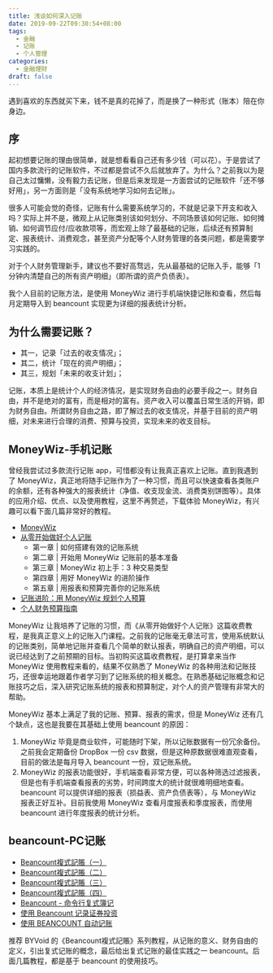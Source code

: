```yaml
---
title: 浅谈如何深入记账
date: 2019-09-22T09:30:54+08:00
tags:
  - 金融
  - 记账
  - 个人管理
categories:
  - 金融理财
draft: false
---
```

遇到喜欢的东西就买下来，钱不是真的花掉了，而是换了一种形式（账本）陪在你身边。
<!--more-->
 
## 序
起初想要记账的理由很简单，就是想看看自己还有多少钱（可以花）。于是尝试了国内多款流行的记账软件，不过都是尝试不久后就放弃了。为什么？之前我以为是自己太过慵懒，没有毅力去记账，但是后来发现是一方面尝试的记账软件「还不够好用」，另一方面则是「没有系统地学习如何去记账」。

很多人可能会觉的奇怪，记账有什么需要系统学习的，不就是记录下开支和收入吗？实际上并不是，微观上从记账类别该如何划分、不同场景该如何记账、如何摊销、如何调节应付/应收款项等，而宏观上除了最基础的记账，后续还有预算制定、报表统计、消费观念，甚至资产分配等个人财务管理的各类问题，都是需要学习实践的。

对于个人财务管理新手，建议也不要好高骛远，先从最基础的记账入手，能够「1分钟内清楚自己的所有资产明细」（即所谓的资产负债表）。

我个人目前的记账方法，是使用 MoneyWiz 进行手机端快捷记账和查看，然后每月定期导入到 beancount 实现更为详细的报表统计分析。

## 为什么需要记账？

* 其一，记录「过去的收支情况」；
* 其二，统计「现在的资产明细」；
* 其三，规划「未来的收支计划」；

记账，本质上是统计个人的经济情况，是实现财务自由的必要手段之一。财务自由，并不是绝对的富有，而是相对的富有。资产收入可以覆盖日常生活的开销，即为财务自由。所谓财务自由之路，即了解过去的收支情况，并基于目前的资产明细，对未来进行合理的消费、预算与投资，实现未来的收支目标。

## MoneyWiz-手机记账
曾经我尝试过多款流行记账 app，可惜都没有让我真正喜欢上记账。直到我遇到了 MoneyWiz，真正地将随手记账作为了一种习惯，而且可以快速查看各类账户的余额，还有各种强大的报表统计（净值、收支现金流、消费类别饼图等）。具体的应用介绍、优点、以及使用教程，这里不再赘述，下载体验 MoneyWiz，有兴趣可以看下面几篇非常好的教程。

* [MoneyWiz](https://wiz.money/)
* [从零开始做好个人记账](https://sspai.com/series/3)
	* 第一章 | 如何搭建有效的记账系统
	* 第二章 | 开始用 MoneyWiz 记账前的基本准备
	* 第三章 | MoneyWiz 初上手：3 种交易类型
	* 第四章 | 用好 MoneyWiz 的进阶操作
	* 第五章 | 用报表和预算完善你的记账系统
* [记账进阶：用 MoneyWiz 规划个人预算](https://sspai.com/post/40829)
* [个人财务预算指南](https://zhuanlan.zhihu.com/p/19733378)

MoneyWiz 让我培养了记账的习惯，而《从零开始做好个人记账》这篇收费教程，是我真正意义上的记账入门课程。之前我的记账毫无章法可言，使用系统默认的记账类别，简单地记账并查看几个简单的默认报表，明确自己的资产明细，可以说已经达到了之前预期的目标。当初购买这篇收费教程，是打算拿来当作 MoneyWiz 使用教程来看的，结果不仅熟悉了 MoneyWiz 的各种用法和记账技巧，还很幸运地跟着作者学习到了记账系统的相关概念。在熟悉基础记账概念和记账技巧之后，深入研究记账系统的报表和预算制定，对个人的资产管理有非常大的帮助。

MoneyWiz 基本上满足了我的记账、预算、报表的需求，但是 MoneyWiz 还有几个缺点，这也是我要在其基础上使用 beancount 的原因：
1. MoneyWiz 毕竟是商业软件，可能随时下架，所以记账数据有一份冗余备份。之前我会定期备份 DropBox 一份 csv 数据，但是这种原数据很难直观查看，目前的做法是每月导入 beancount 一份，双记账系统。
2. MoneyWiz 的报表功能很好，手机端查看非常方便，可以各种筛选过滤报表，但是也有手机端查看报表的劣势，时间跨度大的统计就很难明细地查看。beancount 可以提供详细的报表（损益表、资产负债表等），与 MoneyWiz 报表正好互补。目前我使用 MoneyWiz 查看月度报表和季度报表，而使用 beancount 进行年度报表的统计分析。

## beancount-PC记账
* [Beancount複式記賬（一）](https://www.byvoid.com/zht/blog/beancount-bookkeeping-1)
* [Beancount複式記賬（二）](https://www.byvoid.com/zht/blog/beancount-bookkeeping-2)
* [Beancount複式記賬（三）](https://www.byvoid.com/zht/blog/beancount-bookkeeping-3)
* [Beancount複式記賬（四）](https://www.byvoid.com/zht/blog/beancount-bookkeeping-4)
* [Beancount - 命令行复式簿记](https://wzyboy.im/post/1063.html)
* [使用 Beancount 记录证券投资](https://wzyboy.im/post/1317.html)
* [使用 BEANCOUNT 自动记账](https://lyric.im/beancount)

推荐 BYVoid 的《Beancount複式記賬》系列教程，从记账的意义、财务自由的定义，引出复式记账的概念，最后给出复式记账的最佳实践之一 beancount。后面几篇教程，都是基于 beancount 的使用技巧。
